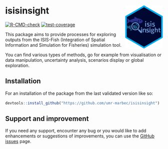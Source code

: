 
<!-- README.md is generated from README.Rmd. Please edit that file -->

# isisinsight <img src="man/figures/logo.png" align="right" height="138" alt="" />

<!-- badges: start -->

[![R-CMD-check](https://github.com/umr-marbec/isisinsight/actions/workflows/R-CMD-check.yaml/badge.svg)](https://github.com/umr-marbec/isisinsight/actions/workflows/R-CMD-check.yaml)
[![test-coverage](https://github.com/umr-marbec/isisinsight/actions/workflows/test-coverage.yaml/badge.svg)](https://github.com/umr-marbec/isisinsight/actions/workflows/test-coverage.yaml)
<!-- badges: end -->

This package aims to provide processes for exploring outputs from the
ISIS-Fish (Integration of Spatial Information and Simulation for
Fisheries) simulation tool.

You can find various types of methods, go for example from visualisation
or data manipulation, uncertainty analysis, scenarios display or global
exploration.

## Installation

For an installation of the package from the last validated version like
so:

``` r
devtools::install_github("https://github.com/umr-marbec/isisinsight")
```

## Support and improvement

If you need any support, encounter any bug or you would like to add
enhancements or suggestions of improvements, you can use the
<a href="https://github.com/umr-marbec/isisinsight/issues"
class="external" target="_blank">GitHub issues</a> page.
